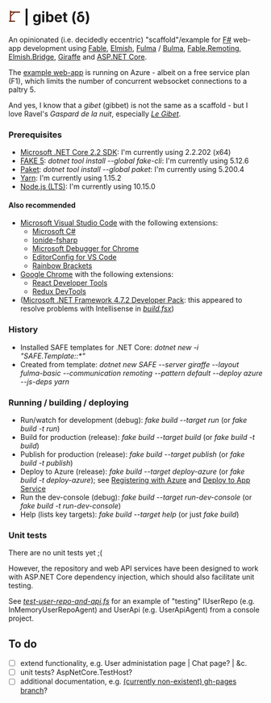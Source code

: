 # ![gibet](https://raw.githubusercontent.com/aornota/gibet/master/src/ui/public/gibet-24x24.png) | gibet (δ)

An opinionated (i.e. decidedly eccentric) "scaffold"/example for [F#](http://fsharp.org/) web-app development using [Fable](http://fable.io/), [Elmish](https://elmish.github.io/),
[Fulma](https://github.com/Fulma/Fulma/) / [Bulma](https://bulma.io/), [Fable.Remoting](https://github.com/Zaid-Ajaj/Fable.Remoting/),
[Elmish.Bridge](https://github.com/Nhowka/Elmish.Bridge/), [Giraffe](https://github.com/giraffe-fsharp/Giraffe/) and [ASP.NET Core](https://docs.microsoft.com/en-us/aspnet/core/).

The [example web-app](https://gibet.azurewebsites.net/) is running on Azure - albeit on a free service plan (F1), which limits the number of concurrent websocket connections to a
paltry 5.

And yes, I know that a _gibet_ (gibbet) is not the same as a scaffold - but I love Ravel's _Gaspard de la nuit_, especially _[Le Gibet](https://www.youtube.com/watch?v=vRQF490yyAY/)_.

### Prerequisites

- [Microsoft .NET Core 2.2 SDK](https://dotnet.microsoft.com/download/dotnet-core/2.2/): I'm currently using 2.2.202 (x64)
- [FAKE 5](https://fake.build/): _dotnet tool install --global fake-cli_: I'm currently using 5.12.6
- [Paket](https://fsprojects.github.io/Paket/): _dotnet tool install --global paket_: I'm currently using 5.200.4
- [Yarn](https://yarnpkg.com/lang/en/docs/install/): I'm currently using 1.15.2
- [Node.js (LTS)](https://nodejs.org/en/download/): I'm currently using 10.15.0

#### Also recommended

- [Microsoft Visual Studio Code](https://code.visualstudio.com/download/) with the following extensions:
    - [Microsoft C#](https://marketplace.visualstudio.com/items?itemName=ms-vscode.csharp)
    - [Ionide-fsharp](https://marketplace.visualstudio.com/items?itemName=ionide.ionide-fsharp)
    - [Microsoft Debugger for Chrome](https://marketplace.visualstudio.com/items?itemName=msjsdiag.debugger-for-chrome)
    - [EditorConfig for VS Code](https://marketplace.visualstudio.com/items?itemName=editorconfig.editorconfig)
    - [Rainbow Brackets](https://marketplace.visualstudio.com/items?itemName=2gua.rainbow-brackets)
- [Google Chrome](https://www.google.com/chrome/) with the following extensions:
    - [React Developer Tools](https://chrome.google.com/webstore/detail/react-developer-tools/fmkadmapgofadopljbjfkapdkoienihi/)
    - [Redux DevTools](https://chrome.google.com/webstore/detail/redux-devtools/lmhkpmbekcpmknklioeibfkpmmfibljd/)
- ([Microsoft .NET Framework 4.7.2 Developer Pack](https://dotnet.microsoft.com/download/dotnet-framework/net472/): this appeared to resolve problems with Intellisense in
_[build.fsx](https://github.com/aornota/gibet/blob/master/build.fsx)_)

### History

- Installed SAFE templates for .NET Core: _dotnet new -i "SAFE.Template::*"_
- Created from template: _dotnet new SAFE --server giraffe --layout fulma-basic --communication remoting --pattern default --deploy azure --js-deps yarn_

### Running / building / deploying

- Run/watch for development (debug): _fake build --target run_ (or _fake build -t run_)
- Build for production (release): _fake build --target build_ (or _fake build -t build_)
- Publish for production (release): _fake build --target publish_ (or _fake build -t publish_)
- Deploy to Azure (release): _fake build --target deploy-azure_ (or _fake build -t deploy-azure_);
see [Registering with Azure](https://safe-stack.github.io/docs/template-azure-registration/) and [Deploy to App Service](https://safe-stack.github.io/docs/template-appservice/)
- Run the dev-console (debug): _fake build --target run-dev-console_ (or _fake build -t run-dev-console_)
- Help (lists key targets): _fake build --target help_ (or just _fake build_)

### Unit tests

There are no unit tests yet ;(

However, the repository and web API services have been designed to work with ASP.NET Core dependency injection, which should also facilitate unit testing.

See _[test-user-repo-and-api.fs](https://github.com/aornota/gibet/blob/master/src/dev-console/test-user-repo-and-api.fs)_ for an example of "testing" IUserRepo
(e.g. InMemoryUserRepoAgent) and UserApi (e.g. UserApiAgent) from a console project.

## To do

- [ ] extend functionality, e.g. User administation page | Chat page? | &c.
- [ ] unit tests? AspNetCore.TestHost?
- [ ] additional documentation, e.g. [(currently non-existent) gh-pages branch](https://aornota.github.io/gibet/)?

